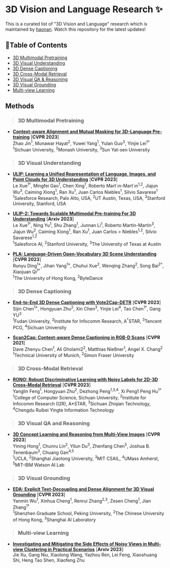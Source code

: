 # 3D Vision and Language Research ✨
This is a curated list of "3D Vision and Language" research which is maintained by [haonan](https://github.com/zchoi). Watch this repository for the latest updates!

## 🍃Table of Contents
- [3D Multimodal Pretraining](#3D-multimodal-pretraining)
- [3D Visual Understanding](#3D-visual-understanding)
- [3D Dense Captioning](#3D-dense-captioning)
- [3D Cross-Modal Retrieval](#3D-cross-modal-retrieval)
- [3D Visual QA & Reasoning](#3d-visual-qa-and-reasoning)
- [3D Visual Grounding](#3D-visual-grounding)
- [Multi-view Learning](#multi-view-learning)

## Methods

> ### 3D Multimodal Pretraining

* [**Context-aware Alignment and Mutual Masking for 3D-Language Pre-training**](https://openaccess.thecvf.com/content/CVPR2023/papers/Jin_Context-Aware_Alignment_and_Mutual_Masking_for_3D-Language_Pre-Training_CVPR_2023_paper.pdf) [**CVPR 2023**] <br>
Zhao Jin<sup>1</sup>, Munawar Hayat<sup>2</sup>, Yuwei Yang<sup>1</sup>, Yulan Guo<sup>3</sup>, Yinjie Lei<sup>1†</sup><br>
<sup>1</sup>Sichuan University, <sup>2</sup>Monash University, <sup>3</sup>Sun Yat-sen University


> ### 3D Visual Understanding

* [**ULIP: Learning a Unified Representation of Language, Images, and Point Clouds for 3D Understanding**](https://arxiv.org/pdf/2212.05171.pdf) [**CVPR 2023**] <br>
Le Xue<sup>1†</sup>, Mingfei Gao<sup>1</sup>, Chen Xing<sup>1</sup>, Roberto Mart´ın-Mart´ın<sup>1,2</sup>, Jiajun Wu<sup>3</sup>, Caiming Xiong<sup>1</sup>, Ran Xu<sup>1</sup>, Juan Carlos Niebles<sup>1</sup>, Silvio Savarese<sup>1</sup><br>
<sup>1</sup>Salesforce Research, Palo Alto, USA, <sup>2</sup>UT Austin, Texas, USA, <sup>3</sup>Stanford University, Stanford, USA

* [**ULIP-2: Towards Scalable Multimodal Pre-training For 3D Understanding**](https://arxiv.org/pdf/2305.08275.pdf) [**Arxiv 2023**] <br>
Le Xue<sup>1†</sup>, Ning Yu<sup>1</sup>, Shu Zhang<sup>1</sup>, Junnan Li<sup>1</sup>, Roberto Martín-Martín<sup>3</sup>, Jiajun Wu<sup>2</sup>, Caiming Xiong<sup>1</sup>, Ran Xu<sup>1</sup>, Juan Carlos > Niebles<sup>1,2</sup>, Silvio Savarese<sup>1,2</sup><br>
<sup>1</sup>Salesforce AI, <sup>2</sup>Stanford University, <sup>3</sup>The University of Texas at Austin

* [**PLA: Language-Driven Open-Vocabulary 3D Scene Understanding**](https://openaccess.thecvf.com/content/CVPR2023/papers/Ding_PLA_Language-Driven_Open-Vocabulary_3D_Scene_Understanding_CVPR_2023_paper.pdf) [**CVPR 2023**] <br>
Runyu Ding<sup>1*</sup>, Jihan Yang<sup>1*</sup>, Chuhui Xue<sup>2</sup>, Wenqing Zhang<sup>2</sup>, Song Bai<sup>2†</sup>, Xiaojuan Qi<sup>1†</sup><br>
<sup>1</sup>The University of Hong Kong, <sup>2</sup>ByteDance

> ### 3D Dense Captioning
* [**End-to-End 3D Dense Captioning with Vote2Cap-DETR**](https://arxiv.org/pdf/2301.02508.pdf) [**CVPR 2023**] <br>
Sijin Chen<sup>1*</sup>, Hongyuan Zhu<sup>2</sup>, Xin Chen<sup>3</sup>, Yinjie Lei<sup>4</sup>, Tao Chen<sup>1†</sup>, Gang YU<sup>3</sup><br>
<sup>1</sup>Fudan University, <sup>2</sup>Institute for Infocomm Research, A<sup>*</sup>STAR, <sup>3</sup>Tencent PCG, <sup>4</sup>Sichuan University

* [**Scan2Cap: Context-aware Dense Captioning in RGB-D Scans**](https://openaccess.thecvf.com/content/CVPR2021/papers/Chen_Scan2Cap_Context-Aware_Dense_Captioning_in_RGB-D_Scans_CVPR_2021_paper.pdf) [**CVPR 2021**] <br>
Dave Zhenyu Chen<sup>1</sup>, Ali Gholami2<sup>2</sup>, Matthias Nießner<sup>1</sup>, Angel X. Chang<sup>2</sup><br>
<sup>1</sup>Technical University of Munich, <sup>2</sup>Simon Fraser University


> ### 3D Cross-Modal Retrieval
* [**RONO: Robust Discriminative Learning with Noisy Labels for 2D-3D Cross-Modal Retrieval**](https://openaccess.thecvf.com/content/CVPR2023/papers/Feng_RONO_Robust_Discriminative_Learning_With_Noisy_Labels_for_2D-3D_Cross-Modal_CVPR_2023_paper.pdf) [**CVPR 2023**] <br>
Yanglin Feng<sup>1</sup>, Hongyuan Zhu<sup>2</sup>, Dezhong Peng<sup>1,3,4</sup>, Xi Peng1 Peng Hu<sup>1†</sup><br>
<sup>1</sup>College of Computer Science, Sichuan University, <sup>2</sup>Institute for Infocomm Research (I2R), A*STAR, <sup>3</sup>Sichuan Zhiqian Technology, <sup>4</sup>Chengdu Ruibei Yingte Information Technology

> ### 3D Visual QA and Reasoning
* [**3D Concept Learning and Reasoning from Multi-View Images**](https://openaccess.thecvf.com/content/CVPR2023/papers/Hong_3D_Concept_Learning_and_Reasoning_From_Multi-View_Images_CVPR_2023_paper.pdf) [**CVPR 2023**] <br>
Yining Hong<sup>1</sup>, Chunru Lin<sup>2</sup>, Yilun Du<sup>3</sup>, Zhenfang Chen<sup>5</sup>, Joshua B. Tenenbaum<sup>3</sup>, Chuang Gan<sup>4,5</sup><br>
<sup>1</sup>UCLA, <sup>2</sup>Shanghai Jiaotong University, <sup>3</sup>MIT CSAIL, <sup>4</sup>UMass Amherst, <sup>5</sup>MIT-IBM Watson AI Lab

> ### 3D Visual Grounding
* [**EDA: Explicit Text-Decoupling and Dense Alignment for 3D Visual Grounding**](https://openaccess.thecvf.com/content/CVPR2023/papers/Wu_EDA_Explicit_Text-Decoupling_and_Dense_Alignment_for_3D_Visual_Grounding_CVPR_2023_paper.pdf) [**CVPR 2023**] <br>
Yanmin Wu<sup>1</sup>, Xinhua Cheng<sup>1</sup>, Renrui Zhang<sup>2,3</sup>, Zesen Cheng<sup>1</sup>, Jian Zhang<sup>1†</sup><br>
<sup>1</sup>Shenzhen Graduate School, Peking University, <sup>2</sup>The Chinese University of Hong Kong, <sup>3</sup>Shanghai AI Laboratory

> ### Multi-view Learning
* [**Investigating and Mitigating the Side Effects of Noisy Views in Multi-view Clustering in Practical Scenarios**](https://arxiv.org/pdf/2303.17245.pdf) [**Arxiv 2023**] <br>
Jie Xu, Gang Niu, Xiaolong Wang, Yazhou Ren, Lei Feng, Xiaoshuang Shi, Heng Tao Shen, Xiaofeng Zhu
